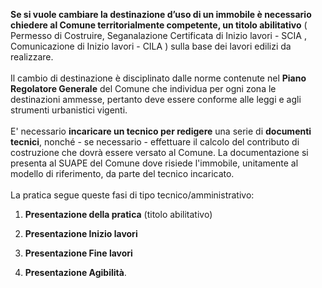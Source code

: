 **Se si vuole cambiare la destinazione d’uso di un immobile è necessario chiedere al Comune territorialmente competente, un titolo abilitativo** ( Permesso di Costruire, Seganalazione Certificata di Inizio lavori - SCIA , Comunicazione di Inizio lavori - CILA ) sulla base dei lavori edilizi da realizzare.
<br><br>
Il cambio di destinazione è disciplinato dalle norme contenute nel **Piano Regolatore Generale** del Comune che individua per ogni zona le destinazioni ammesse, pertanto deve essere conforme alle leggi e agli strumenti urbanistici vigenti.
<br><br>
E' necessario **incaricare un tecnico per redigere** una serie di **documenti tecnici**, nonché - se necessario - effettuare il calcolo del contributo di costruzione che dovrà essere versato al Comune.
La documentazione si presenta al SUAPE del Comune dove risiede l'immobile, unitamente al modello di riferimento, da parte del tecnico incaricato.
<br><br>
La pratica segue queste fasi di tipo tecnico/amministrativo:

1. **Presentazione della pratica** (titolo abilitativo)

2. **Presentazione Inizio lavori**

3. **Presentazione Fine lavori**

4. **Presentazione Agibilità**.
